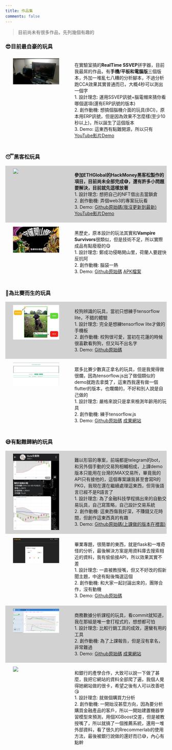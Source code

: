 ```yaml
---
title: 作品集
comments: false
---
```

> 目前尚未有很多作品，先列幾個有趣的

<style>
    .left{
        float: left;
        width: 30%;
        margin: 2% 0
    }
    .right{
        float: right;
        width: 60%;
        margin: 1% 0
    }
    .ul_row {
        display:inline-block;
        margin: 0 auto
    }
    .even{
        background-color: rgb(210,210,210);
    }
    .ctext {
        text-align:center
    }
</style>

### 😎目前最自豪的玩具 
<section class="proudproject">
    <ul class="ul_row">
        <div class="left">
            <a href="https://youtu.be/wkBKL36G2zY"><img src="https://raw.githubusercontent.com/kidneyweakx/img-host/image/image/image20220310-ssvepspeller.jpg
"></img></a>
        </div>
        <div class="right">
        <p>
            在實驗室搞的<b>RealTime SSVEP</b>拼字器，目前我最屌的作品，有<b>手機/平板和電腦版</b>三個版本，外加一堆亂七八糟的分析腳本，不過分析跑CCA效果其實普通而已，大概4秒可以測出一個字<br>
            1. 設計理念: 運用SSVEP訊號+腦電帽來猜你看哪個選項(還有ERP訊號的版本)<br>
            2. 創作動機: 想搞個腦機介面的玩具(BCI)，原本用ERP訊號，但是因為效果不怎麼樣(至少10秒以上)，所以誕生了這個版本<br>
            3. Demo: 這東西有點難開源，所以只有<a href="https://youtu.be/wkBKL36G2zY"> YouTube影片Demo</a><br>
        </p>
        </div>
    </ul>
</section>

### 😴黑客松玩具 
<section class="hackproject">
    <ul class="ul_row even">
        <div class="left">
            <a href="https://youtu.be/dSb9k74lu5s"><img src="https://raw.githubusercontent.com/kidneyweakx/NoTrust/master/images/Cover.png"></img></a>
        </div>
        <div class="right">
        <p>
            <b>參加ETHGlobal的HackMoney黑客松製作的項目，目前尚未全部完成😅，還有許多小問題要解決，目前就先這樣放著</b><br>
            1. 設計理念: 想把自己的NFT借出去當鎖倉<br>
            2. 創作動機: 弄個web3的專案玩玩看<br>
            3. Demo: <a href="https://github.com/kidneyweakx/NoTrust">Github原始碼(我沒更新到最新)</a>
            <a href="https://youtu.be/dSb9k74lu5s">YouTube影片Demo</a><br>
        </p>
        </div>
    </ul>
    <br>
    <ul class="ul_row">
        <div class="left">
            <a href="https://github.com/kidneyweakx/MR-hackathon/releases/tag/v1.1-rc1"><img src="https://raw.githubusercontent.com/kidneyweakx/img-host/image/image/MR-hack-02.jpg" ></img></a>
        </div>
        <div class="right">
        <p>
            黑歷史，原本設計的玩法其實和<b>Vampire Survivors</b>很類似，但是技術不足，所以實際成品有點廢廢的😋<br>
            1. 設計理念: 鄭成功侵略開山里，荷蘭人要趕快反抗阿<br>
            2. 創作動機: 腦袋一熱<br>
            3. Demo: <a href="https://github.com/kidneyweakx/MR-hackathon">Github原始碼</a> <a href="https://github.com/kidneyweakx/MR-hackathon/releases/tag/v1.1-rc1">APK檔案</a><br>
        </p>
        </div>
    </ul>
</section>

### 🤩為比賽而生的玩具

<section class="contestproject">
    <ul class="ul_row even">
        <div class="left">
            <a href="https://youtu.be/dSb9k74lu5s"><img src="https://raw.githubusercontent.com/kidneyweakx/img-host/image/image/SCC-05.jpg"></img></a>
        </div>
        <div class="right">
        <p>
            校狗辨識的玩具，當初只想練手tensorflow lite，不錯的體驗<br>
            1. 設計理念: 完全是想練tensorflow lite才做的手機板<br>
            2. 創作動機: 校狗很可愛，當初在花蓮的時候很喜歡看狗狗，但又叫不出名字<br>
            3. Demo: <a href="https://github.com/kidneyweakx/AIDog-2019SCC">Github原始碼</a>
        </p>
        </div>
    </ul>
    <br>
    <ul class="ul_row">
        <div class="left">
            <a href="https://github.com/kidneyweakx/childAgeDetect"><img src="https://raw.githubusercontent.com/kidneyweakx/img-host/image/image/image20220310-childage.png" ></img></a>
        </div>
        <div class="right">
        <p>
            眾多比賽少數真正拿名的玩具，但是我覺得做很爛，因為tensorflow.js出了做個類似的demo就跑去拿獎了，這東西我還有做一個flutter的版本，也爛爛的，不好和別人說是自己做的<br>
            1. 設計理念: 嚴格來說只是拿來檢測年齡用的玩具<br>
            2. 創作動機: 練手tensorflow.js<br>
            3. Demo: <a href="https://github.com/kidneyweakx/childAgeDetect">Github原始碼</a> <a href="https://kidneyweakx.com/childAgeDetect/#/">成果網站</a><br>
        </p>
        </div>
    </ul>
</section>

### 😅有點難歸納的玩具

<section class="contestproject">
    <ul class="ul_row even">
        <div class="left">
            <a href="https://github.com/kidneyweakx/2020mm"><img src="https://raw.githubusercontent.com/kidneyweakx/img-host/image/image/image20220310-guratrade.jpg
"></img></a>
        </div>
        <div class="right">
        <p>
            難以形容的專案，前端都是telegram的bot，和另外個手動的交易狗相輔相成，上課demo版本只能用在台灣的MAX交易所，畢竟我的API只有接他的，這個專案讓我甚至會寫R的PKG，我現在還在繼續處理這東西，但背後語言已經不是R語言了<br>
            1. 設計理念: 為了金融科技學程搞出來的自動交易玩具，自己寫策略，自己設計交易系統<br>
            2. 創作動機: 這東西傷我好深，不賺錢又花時間，但創作這東西真的有趣<br>
            3. Demo: <a href="https://github.com/kidneyweakx/2020mm">Github原始碼(上課做的版本在裡面)</a>
        </p>
        </div>
    </ul>
    <br>
    <ul class="ul_row">
        <div class="left">
            <a href="https://github.com/kidneyweakx/fakenews_server"><img src="https://raw.githubusercontent.com/kidneyweakx/img-host/image/image/image20220310-fakes.png" ></img></a>
        </div>
        <div class="right">
        <p>
            畢業專題，很簡單的東西，就是flask和一堆奇怪的分析，最後解決方案是用資料庫去搜索相近的資料，我有偷偷接API，所以效果其實不差<br>
            1. 設計理念: 一直被教授嘴，但又不好改的假新聞主題，中途有點後悔選這個<br>
            2. 創作動機: 和大家一起討論出來的，團隊合作，沒有動機<br>
            3. Demo: <a href="https://github.com/kidneyweakx/fakenews_server">Github原始碼</a><br>
        </p>
        </div>
    </ul>
    <br>
    <ul class="ul_row even">
        <div class="left">
            <a href="https://github.com/2019BAR/BAR_group5"><img src="https://raw.githubusercontent.com/kidneyweakx/img-host/image/image/image20220310-dataclass.png
" ></img></a>
        </div>
        <div class="right">
        <p>
            商務數據分析課程的玩具，看commit就知道，我在那組是唯一會打程式的，想想都可怕<br>
            1. 設計理念: 比較行銷工具的成效，還蠻有用的工具<br>
            2. 創作動機: 為了上課報告，但是沒有拿名，非常難過<br>
            3. Demo: <a href="https://github.com/2019BAR/BAR_group5">Github原始碼</a>  
            <a href="https://nsysu-kidneyweakx.shinyapps.io/tf_simulation">成果網站</a><br>
        </p>
        </div>
    </ul>
       <br>
    <ul class="ul_row">
        <div class="left">
            <img src="https://www.o-bank.com/-/media/35DE9002458C468FAA92CEBDE807AF73.png" ></img>
        </div>
        <div class="right">
        <p>
            和銀行的產學合作，大致可以說一下做了甚麼，我把它網站的資料全部爬了遍，我個人覺得她網站做的很卡，希望之後有人可以改善吧😘<br>
            1. 設計理念: 就做個購買力分析<br>
            2. 創作動機: 一開始沒甚麼方向，因為要分析購買金融產品的客戶，所以一開始建置機器學習模型來預測，用個XGBoost交差，但是被教授嘴了，所以就搞了一個推薦系統，還用一堆外部資料，看了很久的Rrecommerlab的使用方法，最後被銀行說做的還好而已😅，內心有點幹<br>
        </p>
        </div>
    </ul>
</section>
